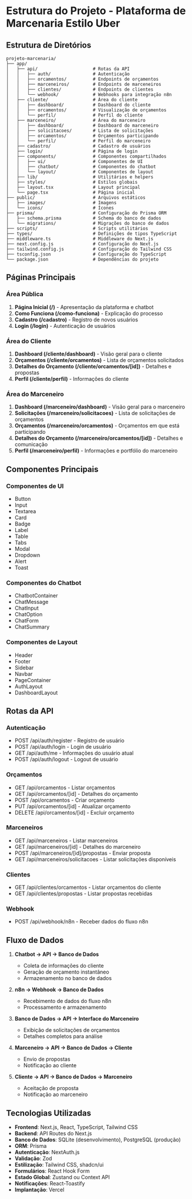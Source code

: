 # Estrutura do Projeto - Plataforma de Marcenaria Estilo Uber

## Estrutura de Diretórios

```
projeto-marcenaria/
├── app/
│   ├── api/                     # Rotas da API
│   │   ├── auth/                # Autenticação
│   │   ├── orcamentos/          # Endpoints de orçamentos
│   │   ├── marceneiros/         # Endpoints de marceneiros
│   │   ├── clientes/            # Endpoints de clientes
│   │   └── webhook/             # Webhooks para integração n8n
│   ├── cliente/                 # Área do cliente
│   │   ├── dashboard/           # Dashboard do cliente
│   │   ├── orcamentos/          # Visualização de orçamentos
│   │   └── perfil/              # Perfil do cliente
│   ├── marceneiro/              # Área do marceneiro
│   │   ├── dashboard/           # Dashboard do marceneiro
│   │   ├── solicitacoes/        # Lista de solicitações
│   │   ├── orcamentos/          # Orçamentos participando
│   │   └── perfil/              # Perfil do marceneiro
│   ├── cadastro/                # Cadastro de usuários
│   ├── login/                   # Página de login
│   ├── components/              # Componentes compartilhados
│   │   ├── ui/                  # Componentes de UI
│   │   ├── chatbot/             # Componentes do chatbot
│   │   └── layout/              # Componentes de layout
│   ├── lib/                     # Utilitários e helpers
│   ├── styles/                  # Estilos globais
│   ├── layout.tsx               # Layout principal
│   └── page.tsx                 # Página inicial
├── public/                      # Arquivos estáticos
│   ├── images/                  # Imagens
│   └── icons/                   # Ícones
├── prisma/                      # Configuração do Prisma ORM
│   ├── schema.prisma            # Schema do banco de dados
│   └── migrations/              # Migrações do banco de dados
├── scripts/                     # Scripts utilitários
├── types/                       # Definições de tipos TypeScript
├── middleware.ts                # Middleware do Next.js
├── next.config.js               # Configuração do Next.js
├── tailwind.config.js           # Configuração do Tailwind CSS
├── tsconfig.json                # Configuração do TypeScript
└── package.json                 # Dependências do projeto
```

## Páginas Principais

### Área Pública
1. **Página Inicial (/)** - Apresentação da plataforma e chatbot
2. **Como Funciona (/como-funciona)** - Explicação do processo
3. **Cadastro (/cadastro)** - Registro de novos usuários
4. **Login (/login)** - Autenticação de usuários

### Área do Cliente
1. **Dashboard (/cliente/dashboard)** - Visão geral para o cliente
2. **Orçamentos (/cliente/orcamentos)** - Lista de orçamentos solicitados
3. **Detalhes do Orçamento (/cliente/orcamentos/[id])** - Detalhes e propostas
4. **Perfil (/cliente/perfil)** - Informações do cliente

### Área do Marceneiro
1. **Dashboard (/marceneiro/dashboard)** - Visão geral para o marceneiro
2. **Solicitações (/marceneiro/solicitacoes)** - Lista de solicitações de orçamentos
3. **Orçamentos (/marceneiro/orcamentos)** - Orçamentos em que está participando
4. **Detalhes do Orçamento (/marceneiro/orcamentos/[id])** - Detalhes e comunicação
5. **Perfil (/marceneiro/perfil)** - Informações e portfólio do marceneiro

## Componentes Principais

### Componentes de UI
- Button
- Input
- Textarea
- Card
- Badge
- Label
- Table
- Tabs
- Modal
- Dropdown
- Alert
- Toast

### Componentes do Chatbot
- ChatbotContainer
- ChatMessage
- ChatInput
- ChatOption
- ChatForm
- ChatSummary

### Componentes de Layout
- Header
- Footer
- Sidebar
- Navbar
- PageContainer
- AuthLayout
- DashboardLayout

## Rotas da API

### Autenticação
- POST /api/auth/register - Registro de usuário
- POST /api/auth/login - Login de usuário
- GET /api/auth/me - Informações do usuário atual
- POST /api/auth/logout - Logout de usuário

### Orçamentos
- GET /api/orcamentos - Listar orçamentos
- GET /api/orcamentos/[id] - Detalhes do orçamento
- POST /api/orcamentos - Criar orçamento
- PUT /api/orcamentos/[id] - Atualizar orçamento
- DELETE /api/orcamentos/[id] - Excluir orçamento

### Marceneiros
- GET /api/marceneiros - Listar marceneiros
- GET /api/marceneiros/[id] - Detalhes do marceneiro
- POST /api/marceneiros/[id]/propostas - Enviar proposta
- GET /api/marceneiros/solicitacoes - Listar solicitações disponíveis

### Clientes
- GET /api/clientes/orcamentos - Listar orçamentos do cliente
- GET /api/clientes/propostas - Listar propostas recebidas

### Webhook
- POST /api/webhook/n8n - Receber dados do fluxo n8n

## Fluxo de Dados

1. **Chatbot → API → Banco de Dados**
   - Coleta de informações do cliente
   - Geração de orçamento instantâneo
   - Armazenamento no banco de dados

2. **n8n → Webhook → Banco de Dados**
   - Recebimento de dados do fluxo n8n
   - Processamento e armazenamento

3. **Banco de Dados → API → Interface do Marceneiro**
   - Exibição de solicitações de orçamentos
   - Detalhes completos para análise

4. **Marceneiro → API → Banco de Dados → Cliente**
   - Envio de propostas
   - Notificação ao cliente

5. **Cliente → API → Banco de Dados → Marceneiro**
   - Aceitação de proposta
   - Notificação ao marceneiro

## Tecnologias Utilizadas

- **Frontend**: Next.js, React, TypeScript, Tailwind CSS
- **Backend**: API Routes do Next.js
- **Banco de Dados**: SQLite (desenvolvimento), PostgreSQL (produção)
- **ORM**: Prisma
- **Autenticação**: NextAuth.js
- **Validação**: Zod
- **Estilização**: Tailwind CSS, shadcn/ui
- **Formulários**: React Hook Form
- **Estado Global**: Zustand ou Context API
- **Notificações**: React-Toastify
- **Implantação**: Vercel
